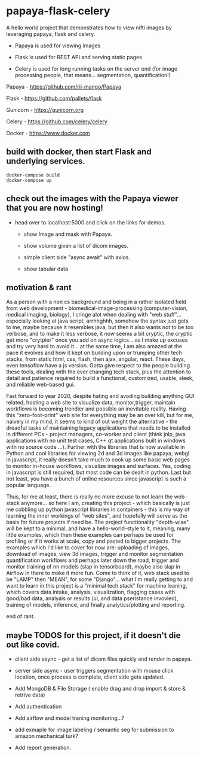 # papaya-flask-celery

A hello world project that demonstrates how to view nifti images by leveraging papaya, flask and celery.  

+ Papaya is used for viewing images

+ Flask is used for REST API and serving static pages

+ Celery is used for long running tasks on the server end (for image processing people, that means... segmentation, quantification!)

Papaya - https://github.com/rii-mango/Papaya

Flask - https://github.com/pallets/flask

Gunicorn - https://gunicorn.org

Celery - https://github.com/celery/celery

Docker - https://www.docker.com


## build with docker, then start Flask and underlying services.

```
docker-compose build
docker-compose up
```

## check out the images with the Papaya viewer that you are now hosting!

+ head over to localhost:5000 and click on the links for demos.

    + show Image and mask with Papaya.

    + show volume given a list of dicom images.

    + simple client side "async await" with axios.

    + show tabular data

## motivation & rant

As a person with a non cs background and being in a rather isolated field from web development - biomedical-image-processing (computer-vision, medical imaging, biology), I cringe alot when dealing with "web stuff"... especially looking at java script, arrhhghhh, somehow the syntax just gets to me, maybe because it resembles java, but then it also wants not to be too verbose, and to make it less verbose, it now seems a bit cryptic, the cryptic get more "crytpier" once you add on async logics... as I make up excuses and try very hard to avoid it... at the same time, I am also amazed at the pace it evolves and how it kept on building upon or trumping other tech stacks, from static html, css, flash, then ajax, angular, react.  These days, even tensoflow have a js version. Gotta give respect to the people building these tools, dealing with the ever changing tech stack, plus the attention to detail and patience required to build a functional, customized, usable, sleek, and reliable web-based gui.

Fast forward to year 2020, despite hating and avoding building anything GUI related, hosting a web site to visualize data, monitor,trigger, maintain workflows is becoming trendier and possible an inevitable reality. Having this "zero-foot-print" web site for everything may be an over kill, but for me, naively in my mind, it seems to kind of out weight the alternative - the dreadful tasks of maintaining legacy applications that needs to be installed in different PCs - project managers, co-worker and client (think jnlp, java applications with no unit test cases, C++ qt applications built in windows with no source code ...).  Further with the libraries that is now available in Python and cool libraries for viewing 2d and 3d images like papaya, webgl in javascript, it really doesn't take much to cook up some basic web pages to monitor in-house workflows, visualize images and surfaces.  Yes, coding in javascript is still required, but most code can be dealt in python.  Last but not least, you have a bunch of online resources since javascript is such a popular language.

Thus, for me at least, there is really no more excuse to not learn the web-stack anymore... so here I am, creating this project - which basically is just me cobbling up python javascript libraries in containers - this is my way of learning the inner workings of "web sites", and hopefully will serve as the basis for future projects if need be.  The project functionality "depth-wise" will be kept to a minimal, and have a hello-world-style to it, meaning, many little examples, which then these examples can perhaps be used for profiling or if it works at scale, copy and pasted to bigger projects.  The examples which I'd like to cover for now are: uploading of images, download of images, view 3d images, trigger and monitor segmentation quantification workflows and perhaps later down the road, trigger and monitor training of nn models (slap in tensorboard), maybe also slap in Airflow in there to make it more fun.  Come to think of it, web stack used to be "LAMP" then "MEAN", for some "Django"... what I'm really getting to and want to learn in this project is a "minimal tech stack" for machine leaning, which covers data intake, analysis, visualization, flagging cases with good/bad data, analyais or results (ui, and data pseristance invovled), training of models, inference, and finally analytics/plotting and reporting.

end of rant.

## maybe TODOS for this project, if it doesn't die out like covid.

+ client side async - get a list of dicom files quickly and render in papaya.
  
+ server side async - user triggers segmentation with mouse click location, once process is complete, client side gets updated.

+ Add MongoDB & File Storage ( enable drag and drop import & store & retrive data)

+ Add authentication

+ Add airflow and model traning monitoring...?

+ add exmaple for image labeling / semantic seg for submission to amazon mechanical turk?

+ Add report generation.